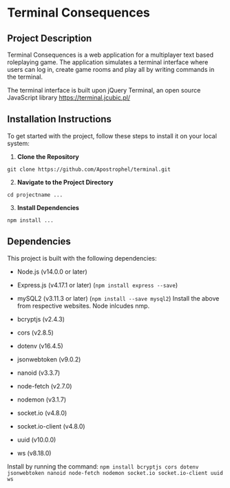 # Terminal Consequences

## Project Description
Terminal Consequences is a web application for a multiplayer text based roleplaying game. The application simulates a terminal interface where users
can log in, create game rooms and play all by writing commands in the terminal.

The terminal interface is built upon jQuery Terminal, an open source JavaScript library https://terminal.jcubic.pl/ 

## Installation Instructions

To get started with the project, follow these steps to install it on your local system:

1. **Clone the Repository**
```
git clone https://github.com/Apostrophel/terminal.git
```
2. **Navigate to the Project Directory**
```
cd projectname ...
```
3. **Install Dependencies**
```
npm install ...
```

## Dependencies

This project is built with the following dependencies:

- Node.js (v14.0.0 or later)
- Express.js (v4.17.1 or later) (`npm install express --save`)
- mySQL2 (v3.11.3 or later) (`npm install --save mysql2`)
Install the above from respective websites. Node inlcudes nmp.

- bcryptjs (v2.4.3)
- cors (v2.8.5)
- dotenv (v16.4.5)
- jsonwebtoken (v9.0.2)
- nanoid (v3.3.7)
- node-fetch (v2.7.0)
- nodemon (v3.1.7)
- socket.io (v4.8.0)
- socket.io-client (v4.8.0)
- uuid (v10.0.0)
- ws (v8.18.0)

Install by running the command: `npm install bcryptjs cors dotenv jsonwebtoken nanoid node-fetch nodemon socket.io socket.io-client uuid ws`
